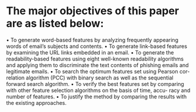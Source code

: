 
<h1>The major objectives of this paper are as listed below:</h1>
• To generate word-based features by analyzing frequently appearing words of email’s subjects and contents.
• To generate link-based features by examining the URL links embedded in an email.
• To generate the readability-based features using eight well-known readability algorithms and applying them to discriminate the text contents of phishing emails and legitimate emails.
• To search the optimum features set using Pearson cor- relation algorithm (PCC) with binary search as well as the sequential forward search algorithm.
• To verify the best features set by comparing with other feature selection algorithms on the basis of time, accu- racy and number of features.
• To justify the method by comparing the results with the existing approaches.
